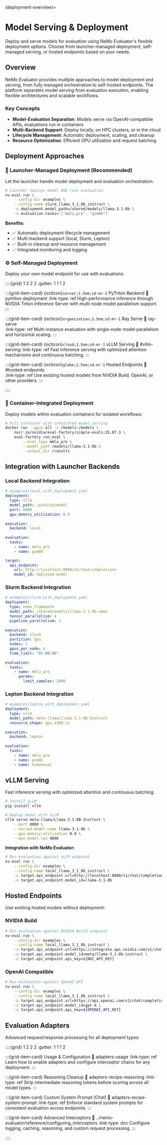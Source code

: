 (deployment-overview)=

# Model Serving & Deployment

Deploy and serve models for evaluation using NeMo Evaluator's flexible deployment options. Choose from launcher-managed deployment, self-managed serving, or hosted endpoints based on your needs.

## Overview

NeMo Evaluator provides multiple approaches to model deployment and serving, from fully managed orchestration to self-hosted endpoints. The platform separates model serving from evaluation execution, enabling flexible architectures and scalable workflows.

### Key Concepts
- **Model-Evaluation Separation**: Models serve via OpenAI-compatible APIs, evaluations run in containers
- **Multi-Backend Support**: Deploy locally, on HPC clusters, or in the cloud  
- **Lifecycle Management**: Automatic deployment, scaling, and cleanup
- **Resource Optimization**: Efficient GPU utilization and request batching

## Deployment Approaches

### 🚀 **Launcher-Managed Deployment** (Recommended)
Let the launcher handle model deployment and evaluation orchestration:

```bash
# Launcher deploys model AND runs evaluation
nv-eval run \
    --config-dir examples \
    --config-name slurm_llama_3_1_8b_instruct \
    -o deployment.model_path=/shared/models/llama-3.1-8b \
    -o evaluation.tasks='["mmlu_pro", "gsm8k"]'
```

**Benefits:**
- ✅ Automatic deployment lifecycle management  
- ✅ Multi-backend support (local, Slurm, Lepton)
- ✅ Built-in cleanup and resource management
- ✅ Integrated monitoring and logging

### ⚙️ **Self-Managed Deployment**
Deploy your own model endpoint for use with evaluations:

::::{grid} 1 2 2 2
:gutter: 1 1 1 2

:::{grid-item-card} {octicon}`server;1.5em;sd-mr-1` PyTriton Backend
:link: pytriton-deployment
:link-type: ref
High-performance inference through NVIDIA Triton Inference Server with multi-node model parallelism support.
:::

:::{grid-item-card} {octicon}`organization;1.5em;sd-mr-1` Ray Serve
:link: ray-serve  
:link-type: ref
Multi-instance evaluation with single-node model parallelism and horizontal scaling.
:::

:::{grid-item-card} {octicon}`cloud;1.5em;sd-mr-1` vLLM Serving
:link: #vllm-serving
:link-type: ref
Fast inference serving with optimized attention mechanisms and continuous batching.
:::

:::{grid-item-card} {octicon}`globe;1.5em;sd-mr-1` Hosted Endpoints
:link: #hosted-endpoints  
:link-type: ref
Use existing hosted models from NVIDIA Build, OpenAI, or other providers.
:::

::::

### 🐳 **Container-Integrated Deployment**
Deploy models within evaluation containers for isolated workflows:

```bash
# Pull container with integrated model serving
docker run --gpus all -v /models:/models \
    nvcr.io/nvidia/eval-factory/simple-evals:25.07.3 \
    eval-factory run_eval \
        --eval_type mmlu_pro \
        --model_path /models/llama-3.1-8b \
        --output_dir /results
```

## Integration with Launcher Backends

### Local Backend Integration
```yaml
# examples/local_with_deployment.yaml
deployment:
  type: vllm
  model_path: /path/to/model
  port: 8080
  gpu_memory_utilization: 0.9
  
execution:
  backend: local
  
evaluation:
  tasks:
    - name: mmlu_pro
    - name: gsm8k

target:
  api_endpoint:
    url: http://localhost:8080/v1/chat/completions
    model_id: deployed-model
```

### Slurm Backend Integration  
```yaml
# examples/slurm_with_deployment.yaml
deployment:
  type: nemo_framework
  model_path: /shared/models/llama-3.1-8b.nemo
  tensor_parallelism: 4
  pipeline_parallelism: 1
  
execution:
  backend: slurm
  partition: gpu
  nodes: 1
  gpus_per_node: 4
  time_limit: "02:00:00"
  
evaluation:
  tasks:
    - name: mmlu_pro
      params:
        limit_samples: 1000
```

### Lepton Backend Integration
```yaml
# examples/lepton_with_deployment.yaml
deployment:
  type: vllm
  model_path: meta-llama/Llama-3.1-8B-Instruct
  resource_shape: gpu.a100.1x
  
execution:
  backend: lepton
  
evaluation:
  tasks:
    - name: mmlu_pro
    - name: gsm8k
    - name: humaneval
```

## vLLM Serving

Fast inference serving with optimized attention and continuous batching:

```bash
# Install vLLM
pip install vllm

# Deploy model with vLLM
vllm serve meta-llama/Llama-3.1-8B-Instruct \
    --port 8080 \
    --served-model-name llama-3.1-8b \
    --gpu-memory-utilization 0.9 \
    --max-model-len 4096
```

**Integration with NeMo Evaluator:**
```bash
# Run evaluation against vLLM endpoint
nv-eval run \
    --config-dir examples \
    --config-name local_llama_3_1_8b_instruct \
    -o target.api_endpoint.url=http://localhost:8080/v1/chat/completions \
    -o target.api_endpoint.model_id=llama-3.1-8b
```

## Hosted Endpoints

Use existing hosted models without deployment:

### NVIDIA Build
```bash
# Run evaluation against NVIDIA Build endpoint
nv-eval run \
    --config-dir examples \
    --config-name local_llama_3_1_8b_instruct \
    -o target.api_endpoint.url=https://integrate.api.nvidia.com/v1/chat/completions \
    -o target.api_endpoint.model_id=meta/llama-3.1-8b-instruct \
    -o target.api_endpoint.api_key=${NGC_API_KEY}
```

### OpenAI Compatible
```bash
# Run evaluation against OpenAI API
nv-eval run \
    --config-dir examples \
    --config-name local_llama_3_1_8b_instruct \
    -o target.api_endpoint.url=https://api.openai.com/v1/chat/completions \
    -o target.api_endpoint.model_id=gpt-4 \
    -o target.api_endpoint.api_key=${OPENAI_API_KEY}
```

## Evaluation Adapters

Advanced request/response processing for all deployment types:

::::{grid} 1 2 2 2
:gutter: 1 1 1 2

:::{grid-item-card} Usage & Configuration
:link: adapters-usage
:link-type: ref
Learn how to enable adapters and configure interceptor chains for any deployment.
:::

:::{grid-item-card} Reasoning Cleanup
:link: adapters-recipe-reasoning
:link-type: ref
Strip intermediate reasoning tokens before scoring across all model types.
:::

:::{grid-item-card} Custom System Prompt (Chat)
:link: adapters-recipe-system-prompt
:link-type: ref
Enforce standard system prompts for consistent evaluation across endpoints.
:::

:::{grid-item-card} Advanced Interceptors
:link: ../nemo-evaluator/reference/configuring_interceptors
:link-type: doc
Configure logging, caching, reasoning, and custom request processing.
:::

::::
